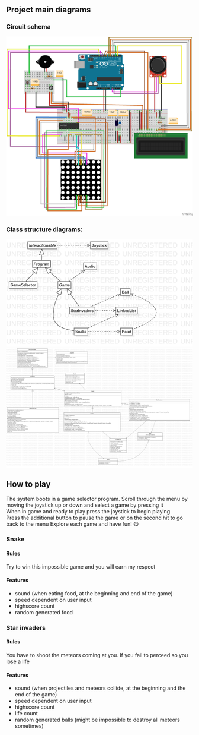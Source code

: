 ﻿## Project main diagrams
### Circuit schema
![Couldn't load diagram schema](diagrams/circuit.png)

### Class structure diagrams: 
![Couldn't load class overview diagram](diagrams/Overview.png)
![aCouldn't load class detailed diagram](diagrams/Type%20Hierarchy.png)

## How to play
The system boots in a game selector program. Scroll through the menu by moving the joystick up or down and select a game by pressing it  
When in game and ready to play press the joystick to begin playing  
Press the additional button to pause the game or on the second hit to go back to the menu
Explore each game and have fun! 😋  

### Snake
#### Rules
Try to win this impossible game and you will earn my respect
#### Features
* sound (when eating food, at the beginning and end of the game)
* speed dependent on user input
* highscore count
* random generated food

### Star invaders 
#### Rules
You have to shoot the meteors coming at you. If you fail to perceed so you lose a life
#### Features
* sound (when projectiles and meteors collide, at the beginning and the end of the game)
* speed dependent on user input
* highscore count
* life count
* random generated balls (might be impossible to destroy all meteors sometimes)